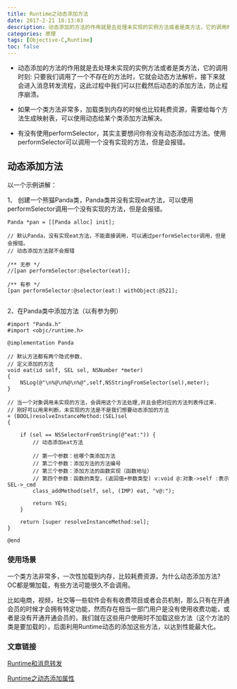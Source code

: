 ```yaml
---
title: Runtime之动态添加方法
date: 2017-2-21 18:13:03
description: 动态添加的方法的作用就是去处理未实现的实例方法或者是类方法，它的调用时刻:只要我们调用了一个不存在的方法时，它就会动态方法解析，接下来就会进入消息转发流程，这此过程中我们可以拦截然后动态的添加方法，防止程序崩溃。
categories: 原理
tags: [Objective-C,Runtime]
toc: false 
---
```


* 动态添加的方法的作用就是去处理未实现的实例方法或者是类方法，它的调用时刻: 只要我们调用了一个不存在的方法时，它就会动态方法解析，接下来就会进入消息转发流程，这此过程中我们可以拦截然后动态的添加方法，防止程序崩溃。

* 如果一个类方法非常多，加载类到内存的时候也比较耗费资源，需要给每个方法生成映射表，可以使用动态给某个类添加方法解决。

* 有没有使用performSelector，其实主要想问你有没有动态添加过方法。使用performSelector可以调用一个没有实现的方法，但是会报错。

## 动态添加方法

以一个示例讲解：

1、 创建一个熊猫Panda类，Panda类并没有实现eat方法，可以使用performSelector调用一个没有实现的方法，但是会报错。

```
Panda *pan = [[Panda alloc] init];
    
// 默认Panda，没有实现eat方法，不能直接调用，可以通过performSelector调用，但是会报错。
// 动态添加方法就不会报错
    
/** 无参 */
//[pan performSelector:@selector(eat)];
    
/** 有参 */
[pan performSelector:@selector(eat:) withObject:@521];
    
```

2、在Panda类中添加方法（以有参为例）

```
#import "Panda.h"
#import <objc/runtime.h>

@implementation Panda

// 默认方法都有两个隐式参数，
// 定义添加的方法
void eat(id self, SEL sel, NSNumber *meter)
{
    NSLog(@"\n%@\n%@\n%@",self,NSStringFromSelector(sel),meter);
}

// 当一个对象调用未实现的方法，会调用这个方法处理,并且会把对应的方法列表传过来.
// 刚好可以用来判断，未实现的方法是不是我们想要动态添加的方法
+ (BOOL)resolveInstanceMethod:(SEL)sel
{
    
    if (sel == NSSelectorFromString(@"eat:")) {
        // 动态添加eat方法
        
        // 第一个参数：给哪个类添加方法
        // 第二个参数：添加方法的方法编号
        // 第三个参数：添加方法的函数实现（函数地址）
        // 第四个参数：函数的类型，(返回值+参数类型) v:void @:对象->self :表示SEL->_cmd
        class_addMethod(self, sel, (IMP) eat, "v@:");
        
        return YES;
    }
    
    return [super resolveInstanceMethod:sel];
}

@end

```

### 使用场景

一个类方法非常多，一次性加载到内存，比较耗费资源，为什么动态添加方法? OC都是懒加载，有些方法可能很久不会调用。

比如电商，视频，社交等一些软件会有有收费项目或者会员机制，那么只有在开通会员的时候才会拥有特定功能，然而存在相当一部门用户是没有使用收费功能，或者是没有开通开通会员的，我们就在这些用户使用时不加载这些方法（这个方法的类是要加载的），后面利用Runtime动态的添加这些方法，以达到性能最大化。

### 文章链接

[Runtime和消息转发](https://xiaopengmonsters.github.io/2017/02/14/Runtime/)

[Runtime之动态添加属性](https://xiaopengmonsters.github.io/2017/02/20/Runtime%E4%B9%8B%E5%8A%A8%E6%80%81%E6%B7%BB%E5%8A%A0%E5%B1%9E%E6%80%A7/)

